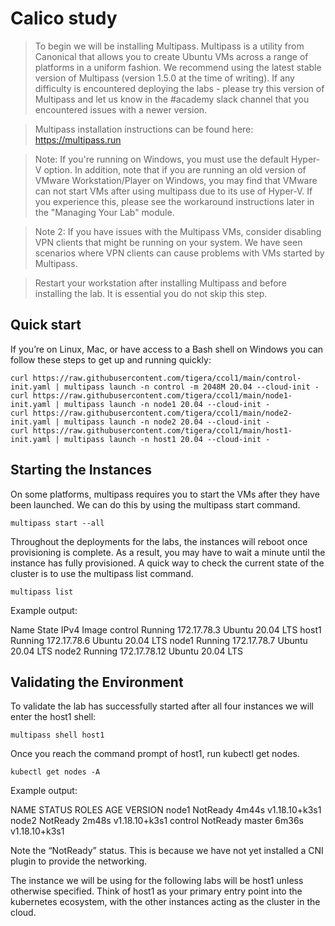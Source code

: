 # Calico study

> To begin we will be installing Multipass. Multipass is a utility from Canonical that allows you to create Ubuntu VMs across a range of platforms in a uniform fashion. We recommend using the latest stable version of Multipass (version 1.5.0 at the time of writing). If any difficulty is encountered deploying the labs - please try this version of Multipass and let us know in the #academy slack channel that you encountered issues with a newer version. 

> Multipass installation instructions can be found here: https://multipass.run

> Note: If you're running on Windows, you must use the default Hyper-V option.  In addition, note that if you are running an old version of VMware Workstation/Player on Windows, you may find that VMware can not start VMs after using multipass due to its use of Hyper-V. If you experience this, please see the workaround instructions later in the "Managing Your Lab" module.

> Note 2: If you have issues with the Multipass VMs, consider disabling VPN clients that might be running on your system. We have seen scenarios where VPN clients can cause problems with VMs started by Multipass.

> Restart your workstation after installing Multipass and before installing the lab. It is essential you do not skip this step.

## Quick start
If you’re on Linux, Mac, or have access to a Bash shell on Windows you can follow these steps to get up and running quickly:

```
curl https://raw.githubusercontent.com/tigera/ccol1/main/control-init.yaml | multipass launch -n control -m 2048M 20.04 --cloud-init -
curl https://raw.githubusercontent.com/tigera/ccol1/main/node1-init.yaml | multipass launch -n node1 20.04 --cloud-init -
curl https://raw.githubusercontent.com/tigera/ccol1/main/node2-init.yaml | multipass launch -n node2 20.04 --cloud-init -
curl https://raw.githubusercontent.com/tigera/ccol1/main/host1-init.yaml | multipass launch -n host1 20.04 --cloud-init -
```

## Starting the Instances
On some platforms, multipass requires you to start the VMs after they have been launched. We can do this by using the multipass start command.
```
multipass start --all
```
Throughout the deployments for the labs, the instances will reboot once provisioning is complete. As a result, you may have to wait a minute until the instance has fully provisioned. A quick way to check the current state of the cluster is to use the multipass list command.
```
multipass list
```
Example output:

Name                    State             IPv4             Image
control                 Running           172.17.78.3      Ubuntu 20.04 LTS
host1                   Running           172.17.78.6      Ubuntu 20.04 LTS
node1                   Running           172.17.78.7      Ubuntu 20.04 LTS
node2                   Running           172.17.78.12     Ubuntu 20.04 LTS

## Validating the Environment
To validate the lab has successfully started after all four instances we will enter the host1 shell:
```
multipass shell host1
```
Once you reach the command prompt of host1, run kubectl get nodes.
```
kubectl get nodes -A
```
Example output:

NAME      STATUS     ROLES    AGE     VERSION
node1     NotReady   <none>   4m44s   v1.18.10+k3s1
node2     NotReady   <none>   2m48s   v1.18.10+k3s1
control   NotReady   master   6m36s   v1.18.10+k3s1
  
Note the “NotReady” status. This is because we have not yet installed a CNI plugin to provide the networking.

The instance we will be using for the following labs will be host1 unless otherwise specified. Think of host1 as your primary entry point into the kubernetes ecosystem, with the other instances acting as the cluster in the cloud.

